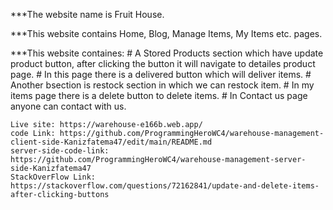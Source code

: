 ***The website name is Fruit House.

***This website contains Home, Blog, Manage Items, My Items etc. pages.

***This website containes:
    # A Stored Products section which have update product button, after clicking the button it will navigate to detailes product page.
    # In this page there is a delivered button which will deliver items.
    # Another bsection is restock section in which we can restock item.
    # In my items page there is a delete button to delete items.
    # In Contact us page anyone can contact with us.
    
    Live site: https://warehouse-e166b.web.app/
    code Link: https://github.com/ProgrammingHeroWC4/warehouse-management-client-side-Kanizfatema47/edit/main/README.md
    server-side-code-link: https://github.com/ProgrammingHeroWC4/warehouse-management-server-side-Kanizfatema47
    StackOverFlow Link: https://stackoverflow.com/questions/72162841/update-and-delete-items-after-clicking-buttons
